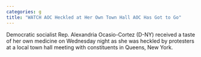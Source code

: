 ```yaml
---
categories: g
title: "WATCH AOC Heckled at Her Own Town Hall AOC Has Got to Go"
---
```

Democratic socialist Rep. Alexandria Ocasio-Cortez (D-NY) received a taste of her own medicine on Wednesday night as she was heckled by protesters at a local town hall meeting with constituents in Queens, New York.